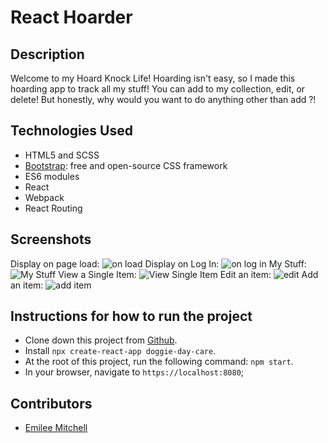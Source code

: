 # React Hoarder

## Description
Welcome to my Hoard Knock Life! Hoarding isn't easy, so I made this hoarding app to track all my stuff! You can add to my collection, edit, or delete! But honestly, why would you want to do anything other than add ?!

## Technologies Used

* HTML5 and SCSS
* [Bootstrap](https://getbootstrap.com/): free and open-source CSS framework
* ES6 modules
* React
* Webpack
* React Routing

## Screenshots
Display on page load:
![on load]()
Display on Log In:
![on log in]()
My Stuff:
![My Stuff]()
View a Single Item:
![View Single Item]()
Edit an item:
![edit]()
Add an item:
![add item]()



## Instructions for how to run the project

* Clone down this project from [Github](https://github.com/EmileeA/react-hoarder).
* Install `npx create-react-app doggie-day-care`.
* At the root of this project, run the following command: `npm start`.
* In your browser, navigate to `https://localhost:8080`;

## Contributors
* [Emilee Mitchell](https://github.com/EmileeA)